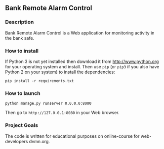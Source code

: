 ## Bank Remote Alarm Control

### Description

Bank Remote Alarm Control is a Web application for monitoring activity in the bank safe.

### How to install

If Python 3 is not yet installed then download it from http://www.python.org for your operating system and install. Then use `pip` (or `pip3` if you also have Python 2 on your system) to install the dependencies:

`pip install -r requirements.txt`

### How to launch

`python manage.py runserver 0.0.0.0:8000`

Then go to `http://127.0.0.1:8080` in your Web browser.

### Project Goals

The code is written for educational purposes on online-course for web-developers dvmn.org.